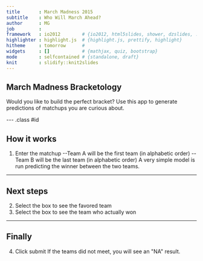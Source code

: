 ```yaml
---
title       : March Madness 2015
subtitle    : Who Will March Ahead?
author      : MG
job         : 
framework   : io2012        # {io2012, html5slides, shower, dzslides, ...}
highlighter : highlight.js  # {highlight.js, prettify, highlight}
hitheme     : tomorrow      # 
widgets     : []            # {mathjax, quiz, bootstrap}
mode        : selfcontained # {standalone, draft}
knit        : slidify::knit2slides
---
```


## March Madness Bracketology

Would you like to build the perfect bracket?
Use this app to generate predictions of matchups you are curious about.

--- .class #id 

## How it works

1. Enter the matchup
--Team A will be the first team (in alphabetic order)
--Team B will be the last team (in alphabetic order)
A very simple model is run predicting the winner between the two teams.

---

## Next steps

2. Select the box to see the favored team
3. Select the box to see the team who actually won

---

## Finally

4. Click submit
If the teams did not meet, you will see an "NA" result.



